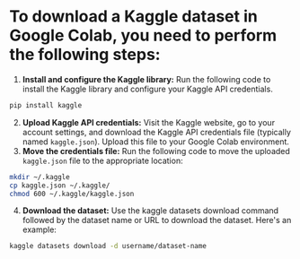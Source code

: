# To download a Kaggle dataset in Google Colab, you need to perform the following steps:

1. **Install and configure the Kaggle library:** Run the following code to install the Kaggle library and configure your Kaggle API credentials.
```sh
pip install kaggle
```
2. **Upload Kaggle API credentials:** Visit the Kaggle website, go to your account settings, and download the Kaggle API credentials file (typically named `kaggle.json`). Upload this file to your Google Colab environment.
3. **Move the credentials file:** Run the following code to move the uploaded `kaggle.json` file to the appropriate location:
```sh
mkdir ~/.kaggle
cp kaggle.json ~/.kaggle/
chmod 600 ~/.kaggle/kaggle.json
```
4. **Download the dataset:** Use the kaggle datasets download command followed by the dataset name or URL to download the dataset. Here's an example:
```sh
kaggle datasets download -d username/dataset-name
```